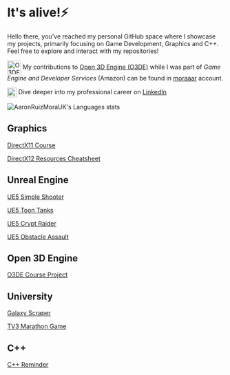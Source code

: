 # It's alive!⚡

Hello there, you've reached my personal GitHub space where I showcase my projects, primarily focusing on Game Development, Graphics and C++. Feel free to explore and interact with my repositories!

<img align="center" alt="O3DE"  width="32px" src="https://avatars.githubusercontent.com/u/68126246?s=48&v=4"/> My contributions to [Open 3D Engine (O3DE)](https://github.com/o3de/o3de) while I was part of *Game Engine and Developer Services* (Amazon) can be found in [moraaar](https://github.com/moraaar) account.

<img align="center" alt="LinkedIn" width="22px" src="https://cdn.jsdelivr.net/gh/devicons/devicon/icons/linkedin/linkedin-original.svg"/> Dive deeper into my professional career on [LinkedIn](https://www.linkedin.com/in/aaron-ruiz-mora-5621526/)

<!--
**AaronRuizMoraUK/AaronRuizMoraUK** is a ✨ _special_ ✨ repository because its `README.md` (this file) appears on your GitHub profile.

Here are some ideas to get you started:

- 🔭 I’m currently working on ...
- 🌱 I’m currently learning ...
- 👯 I’m looking to collaborate on ...
- 🤔 I’m looking for help with ...
- 💬 Ask me about ...
- 📫 How to reach me: ...
- 😄 Pronouns: ...
- ⚡ Fun fact: ...
- 🎮 🎲♟🎯🔧🕹

![AaronRuizMoraUK's GitHub stats](https://github-readme-stats.vercel.app/api?username=AaronRuizMoraUK&count_private=true&show_icons=true&theme=tokyonight&rank_icon=github)
-->

<!-- Stats -->
![AaronRuizMoraUK's Languages stats](https://github-readme-stats.vercel.app/api/top-langs/?username=AaronRuizMoraUK&count_private=true&langs_count=8&theme=tokyonight&layout=compact)

<!-- Pinned projects -->
## Graphics
<!--
[![DirectX11-Course](https://github-readme-stats.vercel.app/api/pin/?username=AaronRuizMoraUK&repo=DirectX11-Course&theme=tokyonight)](https://github.com/AaronRuizMoraUK/DirectX11-Course)
[![DirectX12-Resources-Cheatsheet](https://github-readme-stats.vercel.app/api/pin/?username=AaronRuizMoraUK&repo=DirectX12-Resources-Cheatsheet&theme=tokyonight)](https://github.com/AaronRuizMoraUK/DirectX12-Resources-Cheatsheet)
-->
[DirectX11 Course](https://github.com/AaronRuizMoraUK/DirectX11-Course)

[DirectX12 Resources Cheatsheet](https://github.com/AaronRuizMoraUK/DirectX12-Resources-Cheatsheet)

## Unreal Engine
<!--
[![UE5_SimpleShooter](https://github-readme-stats.vercel.app/api/pin/?username=AaronRuizMoraUK&repo=UE5_SimpleShooter&theme=tokyonight)](https://github.com/AaronRuizMoraUK/UE5_SimpleShooter)
[![UE5_ToonTanks](https://github-readme-stats.vercel.app/api/pin/?username=AaronRuizMoraUK&repo=UE5_ToonTanks&theme=tokyonight)](https://github.com/AaronRuizMoraUK/UE5_ToonTanks)
[![UE5_CryptRaider](https://github-readme-stats.vercel.app/api/pin/?username=AaronRuizMoraUK&repo=UE5_CryptRaider&theme=tokyonight)](https://github.com/AaronRuizMoraUK/UE5_CryptRaider)
[![UE5_ObstacleAssault](https://github-readme-stats.vercel.app/api/pin/?username=AaronRuizMoraUK&repo=UE5_ObstacleAssault&theme=tokyonight)](https://github.com/AaronRuizMoraUK/UE5_ObstacleAssault)
-->
[UE5 Simple Shooter](https://github.com/AaronRuizMoraUK/UE5_SimpleShooter)

[UE5 Toon Tanks](https://github.com/AaronRuizMoraUK/UE5_ToonTanks)

[UE5 Crypt Raider](https://github.com/AaronRuizMoraUK/UE5_CryptRaider)

[UE5 Obstacle Assault](https://github.com/AaronRuizMoraUK/UE5_ObstacleAssault)

## Open 3D Engine
<!--
[![O3DE_CourseProject](https://github-readme-stats.vercel.app/api/pin/?username=AaronRuizMoraUK&repo=O3DE_CourseProject&theme=tokyonight)](https://github.com/AaronRuizMoraUK/O3DE_CourseProject)
-->
[O3DE Course Project](https://github.com/AaronRuizMoraUK/O3DE_CourseProject)

## University
<!--
[![Galaxy Scraper](https://github-readme-stats.vercel.app/api/pin/?username=AaronRuizMoraUK&repo=GalaxyScraper&theme=tokyonight)](https://github.com/AaronRuizMoraUK/GalaxyScraper)
[![TV3 Marathon Game](https://github-readme-stats.vercel.app/api/pin/?username=AaronRuizMoraUK&repo=TV3MarathonGame&theme=tokyonight)](https://github.com/AaronRuizMoraUK/TV3MarathonGame)
-->
[Galaxy Scraper](https://github.com/AaronRuizMoraUK/GalaxyScraper)

[TV3 Marathon Game](https://github.com/AaronRuizMoraUK/TV3MarathonGame)

## C++
<!--
[![cxx-reminder](https://github-readme-stats.vercel.app/api/pin/?username=AaronRuizMoraUK&repo=cxx-reminder&theme=tokyonight)](https://github.com/AaronRuizMoraUK/cxx-reminder)
-->
[C++ Reminder](https://github.com/AaronRuizMoraUK/cxx-reminder)

